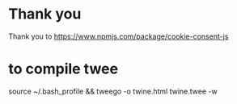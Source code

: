 # Thank you

Thank you to https://www.npmjs.com/package/cookie-consent-js

# to compile twee

source ~/.bash_profile &&
tweego -o twine.html twine.twee -w
